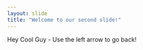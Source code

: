 ```yaml
---
layout: slide
title: "Welcome to our second slide!"
---
```

Hey Cool Guy - 
Use the left arrow to go back!
